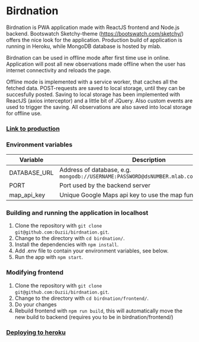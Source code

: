 # Birdnation

Birdnation is PWA application made with ReactJS frontend and Node.js backend. Bootswatch Sketchy-theme (https://bootswatch.com/sketchy/) offers the nice look for the application. Production build of application is running in Heroku, while MongoDB database is hosted by mlab.

Birdnation can be used in offline mode after first time use in online. Application will post all new observations made offline when the user has internet connectivity and reloads the page.

Offline mode is implemented with a service worker, that caches all the fetched data. POST-requests are saved to local storage, until they can be succesfully posted. Saving to local storage has been implemented with ReactJS (axios interceptor) and a little bit of JQuery. Also custom events are used to trigger the saving. All observations are also saved into local storage for offline use. 

### [Link to production](https://birdnation.herokuapp.com/)

### Environment variables

| Variable  | Description |
| ------------- | ------------- |
| DATABASE_URL  | Address of database, e.g. `mongodb://USERNAME:PASSWORD@dsNUMBER.mlab.com:PORT/DATABASE` |
| PORT | Port used by the backend server |
| map_api_key | Unique Google Maps api key to use the map functionality |

### Building and running the application in localhost

1. Clone the repository with `git clone git@github.com:Ouzii/birdnation.git`.
2. Change to the directory with `cd birdnation/`.
3. Install the dependencies with `npm install`.
4. Add .env file to contain your environment variables, see below.
5. Run the app with `npm start`.

### Modifying frontend

1. Clone the repository with `git clone git@github.com:Ouzii/birdnation.git`.
2. Change to the directory with `cd birdnation/frontend/`.
3. Do your changes
4. Rebuild frontend with `npm run build`, this will automatically move the new build to backend (requires you to be in birdnation/frontend/)

### [Deploying to heroku](https://devcenter.heroku.com/articles/getting-started-with-nodejs#introduction)
